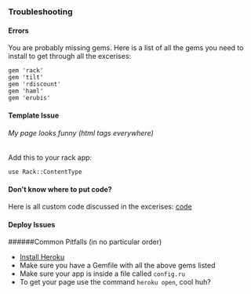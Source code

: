 ### Troubleshooting

#### Errors

You are probably missing gems. Here is a list of all the gems you need to install to get through all the excerises:

	gem 'rack'
	gem 'tilt'
	gem 'rdiscount'
	gem 'haml'
	gem 'erubis'

#### Template Issue

###### My page looks funny (html tags everywhere)

Add this to your rack app:

	use Rack::ContentType

#### Don't know where to put code?

Here is all custom code discussed in the excerises: <a href="https://github.com/AlessandroMinali/rye" target="_blank">code</a>

#### Deploy Issues

######Common Pitfalls (in no particular order)
- <a href="https://devcenter.heroku.com/articles/heroku-cli#download-and-install" target="_blank">Install Heroku</a>
- Make sure you have a Gemfile with all the above gems listed
- Make sure your app is inside a file called `config.ru`
- To get your page use the command `heroku open`, cool huh?